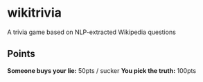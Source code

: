 wikitrivia
==========

A trivia game based on NLP-extracted Wikipedia questions

Points
------

**Someone buys your lie:** 50pts / sucker
**You pick the truth:** 100pts
